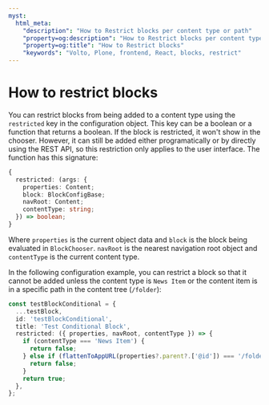 ```yaml
---
myst:
  html_meta:
    "description": "How to Restrict blocks per content type or path"
    "property=og:description": "How to Restrict blocks per content type or path"
    "property=og:title": "How to Restrict blocks"
    "keywords": "Volto, Plone, frontend, React, blocks, restrict"
---
```


# How to restrict blocks

You can restrict blocks from being added to a content type using the `restricted` key in the configuration object.
This key can be a boolean or a function that returns a boolean.
If the block is restricted, it won't show in the chooser.
However, it can still be added either programatically or by directly using the REST API, so this restriction only applies to the user interface.
The function has this signature:

```ts
{
  restricted: (args: {
    properties: Content;
    block: BlockConfigBase;
    navRoot: Content;
    contentType: string;
  }) => boolean;
}
```

Where `properties` is the current object data and `block` is the block being evaluated in `BlockChooser`.
`navRoot` is the nearest navigation root object and `contentType` is the current content type.

In the following configuration example, you can restrict a block so that it cannot be added unless the content type is `News Item` or the content item is in a specific path in the content tree (`/folder`):

```ts
const testBlockConditional = {
  ...testBlock,
  id: 'testBlockConditional',
  title: 'Test Conditional Block',
  restricted: ({ properties, navRoot, contentType }) => {
    if (contentType === 'News Item') {
      return false;
    } else if (flattenToAppURL(properties?.parent?.['@id']) === '/folder') {
      return false;
    }
    return true;
  },
};
```
